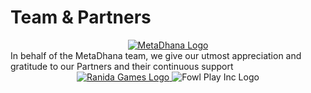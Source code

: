 # **Team & Partners**

<!-- MetaDhana Studio -->
<center>
<a href="https://www.metadhana.io/#meet-the-team" target= "_blank">
<img src="../images/partners/MetaDhanaStudio.png" alt="MetaDhana Logo" class="team-logo">
</a>
</center>
In behalf of the MetaDhana team, we give our utmost appreciation and gratitude to our Partners and their continuous support

<!-- Ranida Games -->
<center>
<a href="https://www.ranidagames.com/" target="_blank">
<img src="../images/partners/RanidaGames.png" alt="Ranida Games Logo" class="partner-logos">
</a>

<!-- Fowl Play Inc -->
<img src="../images/partners/FowlPlayInc.png" alt="Fowl Play Inc Logo" class="partner-logos">
</center>

